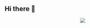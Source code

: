 ## Hi there 👋
<p align="center">
  <a href="https://skillicons.dev">
    <img style={"width:100px"} src="https://skillicons.dev/icons?i=react,nextjs,js,redux,tailwind,html,css,alpinejs,figma,github,git&perline=3" />
  </a>
</p>


<!--
**mohsen0146/mohsen0146** is a ✨ _special_ ✨ repository because its `README.md` (this file) appears on your GitHub profile.

Here are some ideas to get you started:

- 🔭 I’m currently working on ...
- 🌱 I’m currently learning ...
- 👯 I’m looking to collaborate on ...
- 🤔 I’m looking for help with ...
- 💬 Ask me about ...
- 📫 How to reach me: ...
- 😄 Pronouns: ...
- ⚡ Fun fact: ...
-->
